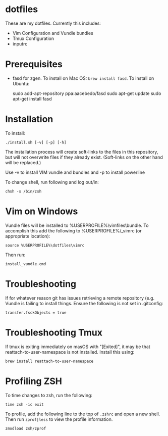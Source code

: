 dotfiles
========

These are my dotfiles. Currently this includes:

 * Vim Configuration and Vundle bundles
 * Tmux Configuration
 * inputrc

Prerequisites
=============


* fasd for zgen. To install on Mac OS: `brew install fasd`. To install on Ubuntu:

    sudo add-apt-repository ppa:aacebedo/fasd
    sudo apt-get update
    sudo apt-get install fasd

Installation
============

To install:

    ./install.sh [-v] [-p] [-h]

The installation process will create soft-links to the files in this repository,
but will not overwrite files if they already exist. (Soft-links on the other
hand will be replaced.)

Use -v to install VIM vundle and bundles and -p to install powerline

To change shell, run following and log out/in:

    chsh -s /bin/zsh

Vim on Windows
=======================

Vundle files will be installed to %USERPROFILE%\vimfiles\bundle. To accomplish
this add the following to %USERPROFILE%/_vimrc (or appropriate location):

	source %USERPROFILE%\dotfiles\vimrc
	
Then run:

	install_vundle.cmd

Troubleshooting
===============

If for whatever reason git has issues retrieving a remote repository (e.g. Vundle
is failing to install things. Ensure the following is not set in .gitconfig:

    transfer.fsckObjects = true

Troubleshooting Tmux
====================

If tmux is exiting immediately on masOS with "[Exited]", it may be that
reattach-to-user-namespace is not installed. Install this using:

    brew install reattach-to-user-namespace

Profiling ZSH
=============

To time changes to zsh, run the following:

    time zsh -ic exit

To profile, add the following line to the top of `.zshrc` and open a new shell. Then run `zprof|less` to view the profile information.

    zmodload zsh/zprof


